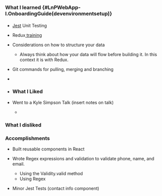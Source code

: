 ### What I learned {#LnPWebApp-I.OnboardingGuide(devenvironmentsetup)}

#### 

* [Jest](http://facebook.github.io/jest/) Unit Testing
* Redux[ training](https://www.gitbook.com/book/nfinley/react-notes/edit#/edit/master/chapter1.md?_k=so23lf)
* Considerations on how to structure your data

  * Always think about how your data will flow before building it. In this context it is with Redux. 

* Git commands for pulling, merging and branching

* 
* ### What I Liked
* Went to a Kyle Simpson Talk \(insert notes on talk\)

  * 

### 

### What I disliked

### 

### Accomplishments

* Built reusable components in React

* Wrote Regex expressions and validation to validate phone, name, and email.

  * Using the Validity.valid method
  * Using Regex

* Minor Jest Tests \(contact info component\)



